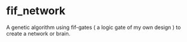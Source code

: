 # fif_network
A genetic algorithm using fif-gates ( a logic gate of my own design ) to create a network or brain.
